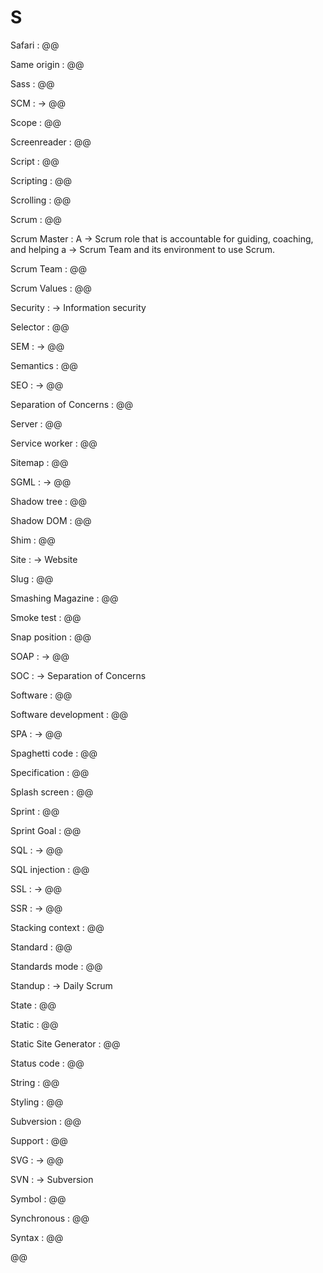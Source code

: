 # S

Safari
: @@

Same origin
: @@

Sass
: @@

SCM
: → @@

Scope
: @@

Screenreader
: @@

Script
: @@

Scripting
: @@

Scrolling
: @@

Scrum
: @@

Scrum Master
: A → Scrum role that is accountable for guiding, coaching, and helping a → Scrum Team and its environment to use Scrum. 

Scrum Team
: @@

Scrum Values
: @@

Security
: → Information security

Selector
: @@

SEM
: → @@

Semantics
: @@

SEO
: → @@

Separation of Concerns
: @@

Server
: @@

Service worker
: @@

Sitemap
: @@

SGML
: → @@

Shadow tree
: @@

Shadow DOM
: @@

Shim
: @@

Site
: → Website

Slug
: @@

Smashing Magazine
: @@

Smoke test
: @@

Snap position
: @@

SOAP
: → @@

SOC
: → Separation of Concerns

Software
: @@

Software development
: @@

SPA
: → @@

Spaghetti code
: @@

Specification
: @@

Splash screen
: @@

Sprint
: @@

Sprint Goal
: @@

SQL
: → @@

SQL injection
: @@

SSL
: → @@

SSR
: → @@

Stacking context
: @@

Standard
: @@

Standards mode
: @@

Standup
: → Daily Scrum

State
: @@

Static
: @@

Static Site Generator
: @@

Status code
: @@

String
: @@

Styling
: @@

Subversion
: @@

Support
: @@

SVG
: → @@

SVN
: → Subversion

Symbol
: @@

Synchronous
: @@

Syntax
: @@

@@